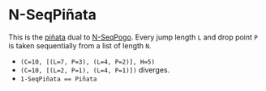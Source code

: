 # N-SeqPiñata

This is the [piñata](Piñata.md) dual to [N-SeqPogo](N-SeqPogo.md). Every jump length `L` and drop point `P` is taken sequentially from a list of length `N`.

* `(C=10, [(L=7, P=3), (L=4, P=2)], H=5)`
* `(C=10, [(L=2, P=1), (L=4, P=1)])` diverges.
* `1-SeqPiñata == Piñata`
